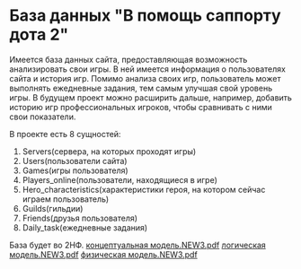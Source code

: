# База данных "В помощь саппорту дота 2"
Имеется база данных сайта, предоставляющая возможность анализировать свои игры. В ней имеется информация о пользователях сайта и история игр. Помимо анализа своих игр, пользователь может выполнять ежедневные задания, тем самым улучшая свой уровень игры. В будущем проект можно расширить дальше, например, добавить историю игр профессиональных игроков, чтобы сравнивать с ними свои показатели.

В проекте есть 8 сущностей: 
1.	Servers(сервера, на которых проходят игры)
2.	Users(пользователи сайта)
3.	Games(игры пользователя)
4.	Players_online(пользователи, находящиеся в игре)
5.	Hero_characteristics(характеристики героя, на котором сейчас играем пользователь)
6.	Guilds(гильдии)
7.	Friends(друзья пользователя)
8.	Daily_task(ежедневные задания)

База будет во 2НФ.
[концептуальная модель.NEW3.pdf](https://github.com/matwiog/bd_project/files/11105383/NEW3.pdf)
[логическая модель.NEW3.pdf](https://github.com/matwiog/bd_project/files/11105384/NEW3.pdf)
[физическая модель.NEW3.pdf](https://github.com/matwiog/bd_project/files/11105385/NEW3.pdf)
